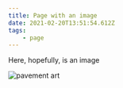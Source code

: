 ```yaml
---
title: Page with an image
date: 2021-02-20T13:51:54.612Z
tags:
    - page
---
```


Here, hopefully, is an image

![pavement art](/static/img/20200412_173748.jpg 'pavement art')
